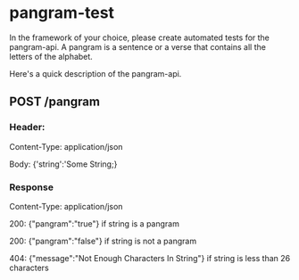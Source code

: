 # pangram-test

In the framework of your choice, please create automated tests for the pangram-api.  A pangram is a sentence or a verse that contains all the letters of the alphabet.

Here's a quick description of the pangram-api.

## POST /pangram

### Header:

Content-Type: application/json

Body:  {'string':'Some String;}

### Response

Content-Type: application/json
  
200:  {"pangram":"true"} if string is a pangram

200: {"pangram":"false"} if string is not a pangram

404: {"message":"Not Enough Characters In String"} if string is less than 26 characters
